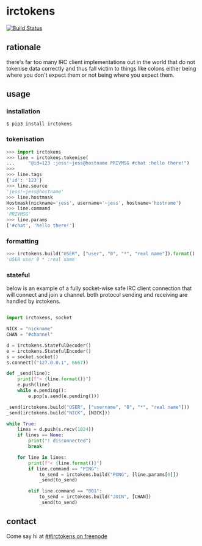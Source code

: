 # irctokens

[![Build Status](https://travis-ci.org/jesopo/irctokens.svg?branch=master)](https://travis-ci.org/jesopo/irctokens)

## rationale

there's far too many IRC client implementations out in the world that do not
tokenise data correctly and thus fall victim to things like colons either being
where you don't expect them or not being where you expect them.

## usage

### installation

`$ pip3 install irctokens`

### tokenisation
```python
>>> import irctokens
>>> line = irctokens.tokenise(
...     "@id=123 :jess!~jess@hostname PRIVMSG #chat :hello there!")
>>>
>>> line.tags
{'id': '123'}
>>> line.source
'jess!~jess@hostname'
>>> line.hostmask
Hostmask(nickname='jess', username='~jess', hostname='hostname')
>>> line.command
'PRIVMSG'
>>> line.params
['#chat', 'hello there!']
```

### formatting

```python
>>> irctokens.build("USER", ["user", "0", "*", "real name"]).format()
'USER user 0 * :real name'
```

### stateful

below is an example of a fully socket-wise safe IRC client connection that will
connect and join a channel. both protocol sending and receiving are handled by
irctokens.

```python

import irctokens, socket

NICK = "nickname"
CHAN = "#channel"

d = irctokens.StatefulDecoder()
e = irctokens.StatefulEncoder()
s = socket.socket()
s.connect(("127.0.0.1", 6667))

def _send(line):
    print(f"> {line.format()}")
    e.push(line)
    while e.pending():
        e.pop(s.send(e.pending()))

_send(irctokens.build("USER", ["username", "0", "*", "real name"]))
_send(irctokens.build("NICK", [NICK]))

while True:
    lines = d.push(s.recv(1024))
    if lines == None:
        print("! disconnected")
        break

    for line in lines:
        print(f"< {line.format()}")
        if line.command == "PING":
            to_send = irctokens.build("PONG", [line.params[0]])
            _send(to_send)

        elif line.command == "001":
            to_send = irctokens.build("JOIN", [CHAN])
            _send(to_send)
```

## contact

Come say hi at [##irctokens on freenode](https://webchat.freenode.net/?channels=%23%23irctokens)
